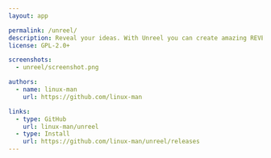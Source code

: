 ```yaml
---
layout: app

permalink: /unreel/
description: Reveal your ideas. With Unreel you can create amazing REVEAL.JS presentations
license: GPL-2.0+

screenshots:
  - unreel/screenshot.png

authors:
  - name: linux-man
    url: https://github.com/linux-man

links:
  - type: GitHub
    url: linux-man/unreel
  - type: Install
    url: https://github.com/linux-man/unreel/releases
---
```

